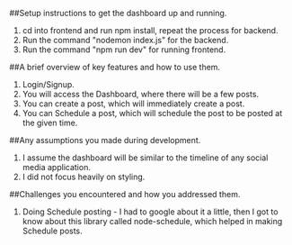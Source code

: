 ##Setup instructions to get the dashboard up and running.
1. cd into frontend and run npm install, repeat the process for backend.
2. Run the command "nodemon index.js" for the backend.
3. Run the command "npm run dev" for running frontend.


##A brief overview of key features and how to use them.
1. Login/Signup.
2. You will access the Dashboard, where there will be a few posts.
3. You can create a post, which will immediately create a post.
4. You can Schedule a post, which will schedule the post to be posted at the given time.

##Any assumptions you made during development.
1. I assume the dashboard will be similar to the timeline of any social media application.
2. I did not focus heavily on styling.

##Challenges you encountered and how you addressed them.
1. Doing Schedule posting - I had to google about it a little, then I got to know about this library called node-schedule, which helped in making Schedule posts.
